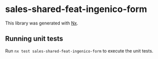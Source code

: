 # sales-shared-feat-ingenico-form

This library was generated with [Nx](https://nx.dev).

## Running unit tests

Run `nx test sales-shared-feat-ingenico-form` to execute the unit tests.

